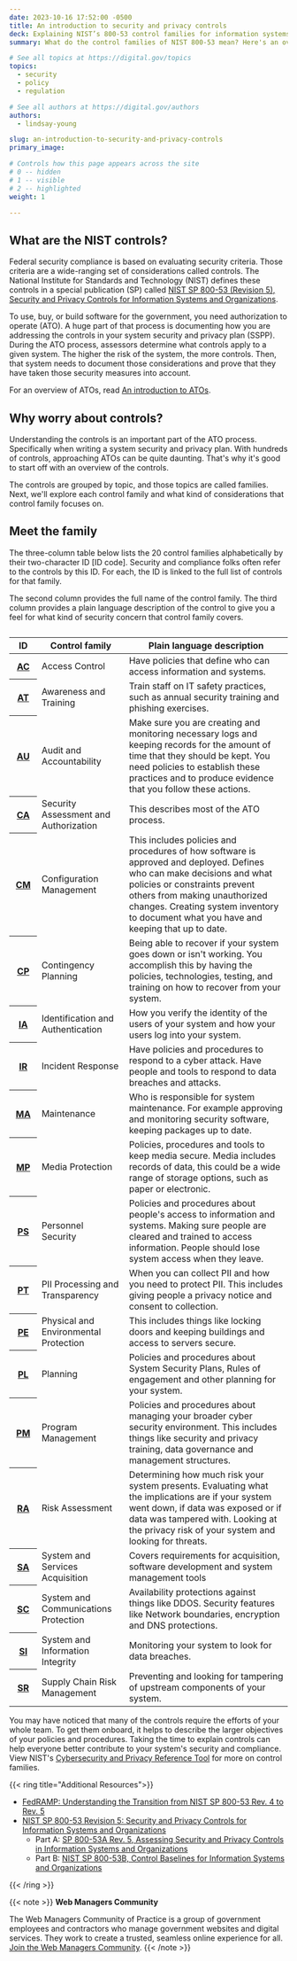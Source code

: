 ```yaml
---
date: 2023-10-16 17:52:00 -0500
title: An introduction to security and privacy controls
deck: Explaining NIST’s 800-53 control families for information systems and organizations
summary: What do the control families of NIST 800-53 mean? Here's an overview of the control families that create the foundation of federal security compliance.

# See all topics at https://digital.gov/topics
topics:
  - security
  - policy
  - regulation

# See all authors at https://digital.gov/authors
authors:
  - lindsay-young

slug: an-introduction-to-security-and-privacy-controls
primary_image: 

# Controls how this page appears across the site
# 0 -- hidden
# 1 -- visible
# 2 -- highlighted
weight: 1

---
```


## What are the NIST controls?

Federal security compliance is based on evaluating security criteria. Those criteria are a wide-ranging set of considerations called controls. The National Institute for Standards and Technology (NIST) defines these controls in a special publication (SP) called [NIST SP 800-53 (Revision 5), Security and Privacy Controls for Information Systems and Organizations](https://csrc.nist.gov/pubs/sp/800/53/r5/upd1/final).

To use, buy, or build software for the government, you need authorization to operate (ATO). A huge part of that process is documenting how you are addressing the controls in your system security and privacy plan (SSPP). During the ATO process, assessors determine what controls apply to a given system. The higher the risk of the system, the more controls. Then, that system needs to document those considerations and prove that they have taken those security measures into account. 

For an overview of ATOs, read [An introduction to ATOs](https://digital.gov/resources/an-introduction-to-ato/).

## Why worry about controls?

Understanding the controls is an important part of the ATO process. Specifically when writing a system security and privacy plan. With hundreds of controls, approaching ATOs can be quite daunting. That's why it's good to start off with an overview of the controls.

The controls are grouped by topic, and those topics are called families. Next, we'll explore each control family and what kind of considerations that control family focuses on.

## Meet the family

The three-column table below lists the 20 control families alphabetically by their two-character ID \[ID code]. Security and compliance folks often refer to the controls by this ID. For each, the ID is linked to the full list of controls for that family.

The second column provides the full name of the control family. The third column provides a plain language description of the control to give you a feel for what kind of security concern that control family covers.

<table class="usa-table usa-table--striped">
  <caption></caption>
  <thead>
    <tr>
      <th scope="col" width="10%">ID</th>
      <th scope="col">Control family</th>
      <th scope="col">Plain language description</th>
    </tr>
  </thead>
  <tbody>
    <tr>
      <th scope="row"><a href="https://csrc.nist.gov/projects/cprt/catalog#/cprt/framework/version/SP_800_53_5_1_0/home?element=AC">AC</a></th>
      <td>Access Control</td>
      <td>Have policies that define who can access information and systems.</td>
    </tr>
    <tr>
      <th scope="row"><a href="https://csrc.nist.gov/projects/cprt/catalog#/cprt/framework/version/SP_800_53_5_1_0/home?element=AT">AT</a></th>
      <td>Awareness and Training</td>
      <td>Train staff on IT safety practices, such as annual security training and phishing exercises.</td>
    </tr>
    <tr>
      <th scope="row"><a href="https://csrc.nist.gov/projects/cprt/catalog#/cprt/framework/version/SP_800_53_5_1_0/home?element=AU">AU</a></th>
      <td>Audit and Accountability</td>
      <td>Make sure you are creating and monitoring necessary logs and keeping records for the amount of time that they should be kept. You need policies to establish these practices and to produce evidence that you follow these actions.</td>
    </tr>
    <tr>
      <th scope="row"><a href="https://csrc.nist.gov/projects/cprt/catalog#/cprt/framework/version/SP_800_53_5_1_0/home?element=CA">CA</a></th>
      <td>Security Assessment and Authorization</td>
      <td>This describes most of the ATO process.</td>
    </tr>
    <tr>
      <th scope="row"><a href="https://csrc.nist.gov/projects/cprt/catalog#/cprt/framework/version/SP_800_53_5_1_0/home?element=CM">CM</a></th>
      <td>Configuration Management</td>
      <td>This includes policies and procedures of how software is approved and deployed. Defines who can make decisions and what policies or constraints prevent others from making unauthorized changes. Creating system inventory to document what you have and keeping that up to date.</td>
    </tr>
    <tr>
      <th scope="row"><a href="https://csrc.nist.gov/projects/cprt/catalog#/cprt/framework/version/SP_800_53_5_1_0/home?element=CP">CP</a></th>
      <td>Contingency Planning</td>
      <td>Being able to recover if your system goes down or isn't working. You accomplish this by having the policies, technologies, testing, and training on how to recover from your system.</td>
    </tr>
    <tr>
      <th scope="row"><a href="https://csrc.nist.gov/projects/cprt/catalog#/cprt/framework/version/SP_800_53_5_1_0/home?element=IA">IA</a></th>
      <td>Identification and Authentication</td>
      <td>How you verify the identity of the users of your system and how your users log into your system.</td>
    </tr>
    <tr>
      <th scope="row"><a href="https://csrc.nist.gov/projects/cprt/catalog#/cprt/framework/version/SP_800_53_5_1_0/home?element=IR">IR</a></th>
      <td>Incident Response</td>
      <td>Have policies and procedures to respond to a cyber attack. Have people and tools to respond to data breaches and attacks.</td>
    </tr>
    <tr>
      <th scope="row"><a href="https://csrc.nist.gov/projects/cprt/catalog#/cprt/framework/version/SP_800_53_5_1_0/home?element=MA">MA</a></th>
      <td>Maintenance</td>
      <td>Who is responsible for system maintenance. For example approving and monitoring security software, keeping packages up to date.</td>
    </tr>
    <tr>
      <th scope="row"><a href="https://csrc.nist.gov/projects/cprt/catalog#/cprt/framework/version/SP_800_53_5_1_0/home?element=MP">MP</a></th>
      <td>Media Protection</td>
      <td>Policies, procedures and tools to keep media secure. Media includes records of data, this could be a wide range of storage options, such as paper or electronic.</td>
    </tr>
    <tr>
      <th scope="row"><a href="https://csrc.nist.gov/projects/cprt/catalog#/cprt/framework/version/SP_800_53_5_1_0/home?element=PS">PS</a></th>
      <td>Personnel Security</td>
      <td>Policies and procedures about people's access to information and systems. Making sure people are cleared and trained to access information. People should lose system access when they leave.</td>
    </tr>
    <tr>
      <th scope="row"><a href="https://csrc.nist.gov/projects/cprt/catalog#/cprt/framework/version/SP_800_53_5_1_0/home?element=PT">PT</a></th>
      <td>PII Processing and Transparency</td>
      <td>When you can collect PII and how you need to protect PII. This includes giving people a privacy notice and consent to collection.</td>
    </tr>
    <tr>
      <th scope="row"><a href="https://csrc.nist.gov/projects/cprt/catalog#/cprt/framework/version/SP_800_53_5_1_0/home?element=PE">PE</a></th>
      <td>Physical and Environmental Protection</td>
      <td>This includes things like locking doors and keeping buildings and access to servers secure.</td>
    </tr>
    <tr>
      <th scope="row"><a href="https://csrc.nist.gov/projects/cprt/catalog#/cprt/framework/version/SP_800_53_5_1_0/home?element=PL">PL</a></th>
      <td>Planning</td>
      <td>Policies and procedures about System Security Plans, Rules of engagement and other planning for your system.</td>
    </tr>
    <tr>
      <th scope="row"><a href="https://csrc.nist.gov/projects/cprt/catalog#/cprt/framework/version/SP_800_53_5_1_0/home?element=PM">PM</a></th>
      <td>Program Management</td>
      <td>Policies and procedures about managing your broader cyber security environment. This includes things like security and privacy training, data governance and management structures.</td>
    </tr>
    <tr>
      <th scope="row"><a href="https://csrc.nist.gov/projects/cprt/catalog#/cprt/framework/version/SP_800_53_5_1_0/home?element=RA">RA</a></th>
      <td>Risk Assessment</td>
      <td>Determining how much risk your system presents. Evaluating what the implications are if your system went down, if data was exposed or if data was tampered with. Looking at the privacy risk of your system and looking for threats.</td>
    </tr>
    <tr>
      <th scope="row"><a href="https://csrc.nist.gov/projects/cprt/catalog#/cprt/framework/version/SP_800_53_5_1_0/home?element=SA">SA</a></th>
      <td>System and Services Acquisition</td>
      <td>Covers requirements for acquisition, software development and system management tools</td>
    </tr>
    <tr>
      <th scope="row"><a href="https://csrc.nist.gov/projects/cprt/catalog#/cprt/framework/version/SP_800_53_5_1_0/home?element=SC">SC</a></th>
      <td>System and Communications Protection</td>
      <td>Availability protections against things like DDOS. Security features like Network boundaries, encryption and DNS protections.</td>
    </tr>
    <tr>
      <th scope="row"><a href="https://csrc.nist.gov/projects/cprt/catalog#/cprt/framework/version/SP_800_53_5_1_0/home?element=SI">SI</a></th>
      <td>System and Information Integrity</td>
      <td>Monitoring your system to look for data breaches.</td>
    </tr>
    <tr>
      <th scope="row"><a href="https://csrc.nist.gov/projects/cprt/catalog#/cprt/framework/version/SP_800_53_5_1_0/home?element=SR">SR</a></th>
      <td>Supply Chain Risk Management</td>
      <td>Preventing and looking for tampering of upstream components of your system.</td>
    </tr>
  </tbody>
</table>

You may have noticed that many of the controls require the efforts of your whole team. To get them onboard, it helps to describe the larger objectives of your policies and procedures. Taking the time to explain controls can help everyone better contribute to your system's security and compliance. View NIST's [Cybersecurity and Privacy Reference Tool](https://csrc.nist.gov/projects/cprt/catalog#/cprt/framework/version/SP_800_53_5_1_0/home) for more on control families.

{{< ring title="Additional Resources">}}

* [FedRAMP: Understanding the Transition from NIST SP 800-53 Rev. 4 to Rev. 5](https://www.fedramp.gov/rev5-transition/)
* [NIST SP 800-53 Revision 5: Security and Privacy Controls for Information Systems and Organizations](https://csrc.nist.gov/pubs/sp/800/53/r5/upd1/final)
  * Part A: [SP 800-53A Rev. 5, Assessing Security and Privacy Controls in Information Systems and Organizations](https://csrc.nist.gov/pubs/sp/800/53/a/r5/final)
  * Part B: [NIST SP 800-53B, Control Baselines for Information Systems and Organizations](https://csrc.nist.gov/pubs/sp/800/53/b/upd1/final)

{{< /ring >}}

{{< note >}} **Web Managers Community**

The Web Managers Community of Practice is a group of government employees and contractors who manage government websites and digital services. They work to create a trusted, seamless online experience for all. [Join the Web Managers Community](https://digital.gov/communities/web-content-managers/). {{< /note >}}


